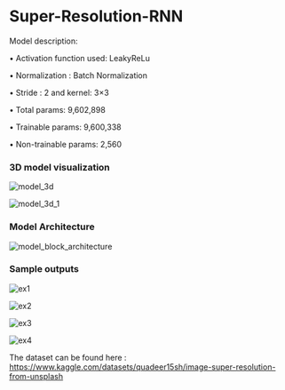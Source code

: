 # Super-Resolution-RNN

Model description:

• Activation function used: LeakyReLu

• Normalization : Batch Normalization

• Stride : 2 and kernel: 3×3

• Total params: 9,602,898

• Trainable params: 9,600,338

• Non-trainable params: 2,560

### 3D model visualization ###

![model_3d](https://github.com/hk633839/Super-Resolution-RNN/assets/97289725/92133c49-5b8b-4cd6-a9b6-134b50ab0bce)


![model_3d_1](https://github.com/hk633839/Super-Resolution-RNN/assets/97289725/111d5f61-bf33-46a3-8a67-ec15dc97b2c2)


### Model Architecture ###

![model_block_architecture](https://github.com/hk633839/Super-Resolution-RNN/assets/97289725/e193d26a-2db4-4c27-8727-de49ef2aaa19)


### Sample outputs ###

![ex1](https://github.com/hk633839/Super-Resolution-RNN/assets/97289725/2ec9664a-013f-44a9-b199-919e505e268b)

![ex2](https://github.com/hk633839/Super-Resolution-RNN/assets/97289725/e3a75269-eace-4a36-8a83-93be5d9d1bae)

![ex3](https://github.com/hk633839/Super-Resolution-RNN/assets/97289725/ec6b6792-ff03-4f4e-8ceb-b3fd3c0b1c25)

![ex4](https://github.com/hk633839/Super-Resolution-RNN/assets/97289725/621dd35c-f4e5-43ca-a93d-0bcb181d9817)



The dataset can be found here : https://www.kaggle.com/datasets/quadeer15sh/image-super-resolution-from-unsplash
